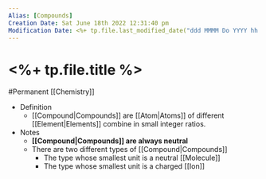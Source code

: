 ```yaml
---
Alias: [Compounds]
Creation Date: Sat June 18th 2022 12:31:40 pm 
Modification Date: <%+ tp.file.last_modified_date("ddd MMMM Do YYYY hh:mm:ss a") %>
---
```

# <%+ tp.file.title %>
#Permanent [[Chemistry]]

- Definition
	- [[Compound|Compounds]] are [[Atom|Atoms]] of different [[Element|Elements]] combine in small integer ratios.
- Notes
	- **[[Compound|Compounds]] are always neutral**
	- There are two different types of [[Compound|Compounds]]
		- The type whose smallest unit is a neutral [[Molecule]]
		- The type whose smallest unit is a charged [[Ion]]